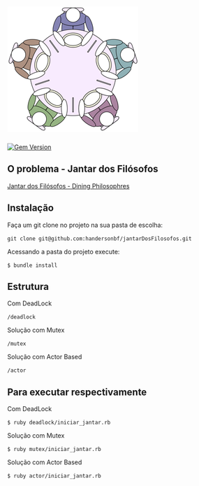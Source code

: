 # ![JantarFilosofos](dining.png)

[![Gem Version][gem-image]][gem-link]

[gem-image]: https://badge.fury.io/rb/celluloid.svg
[gem-link]: http://rubygems.org/gems/celluloid

## O problema - Jantar dos Filósofos

[Jantar dos Filósofos - Dining Philosophres](https://en.wikipedia.org/wiki/Dining_philosophers_problem)


## Instalação

Faça um git clone no projeto na sua pasta de escolha:

    git clone git@github.com:handersonbf/jantarDosFilosofos.git

Acessando a pasta do projeto execute:

    $ bundle install


## Estrutura

Com DeadLock

    /deadlock

Solução com Mutex

    /mutex

Solução com Actor Based

    /actor

## Para executar respectivamente

Com DeadLock

    $ ruby deadlock/iniciar_jantar.rb

Solução com Mutex

    $ ruby mutex/iniciar_jantar.rb

Solução com Actor Based

    $ ruby actor/iniciar_jantar.rb

